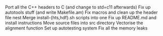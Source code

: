 Port all the C++ headers to C (and change to std=c11 afterwards)
Fix up autotools stuff (and write Makefile.am)
Fix macros and clean up the header file nest
Merge install-{hts,hdf}.sh scripts into one
Fix up README.md and install instructions
Move source files into src directory
Vectorise the alignment function
Set up autotesting system
Fix all the memory leaks
